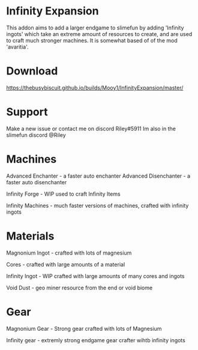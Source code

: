 # Infinity Expansion
This addon aims to add a larger endgame to slimefun by adding 'Infinity ingots' which take an extreme amount of resources to create, and are used to craft much stronger machines. It is somewhat based of of the mod 'avaritia'.

# Download
https://thebusybiscuit.github.io/builds/Mooy1/InfinityExpansion/master/

# Support
Make a new issue or contact me on discord Riley#5911 
Im also in the slimefun discord @Riley

# Machines
Advanced Enchanter - a faster auto enchanter
Advanced Disenchanter - a faster auto disenchanter

Infinity Forge - WIP used to craft Infinity Items

Infinity Machines - much faster versions of machines, crafted with infinity ingots

# Materials

Magnonium Ingot - crafted with lots of magnesium

Cores - crafted with large amounts of a material

Infinity Ingot - WIP crafted with large amounts of many cores and ingots

Void Dust - geo miner resource from the end or void biome

# Gear

Magnonium Gear - Strong gear crafted with lots of Magnesium

Infinity gear - extremly strong endgame gear crafter wihtb infinity ingots
